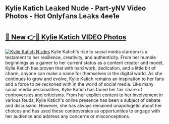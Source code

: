 ## Kylie Katich Le𝚊ked N𝚞de - Part-yNV Video Photos - Hot Onlyf𝚊ns Le𝚊ks 4ee1e

# <h2><a href="http://ab42738.deff.icu/?id=Kylie+Katich">🔗 New 👉🔴 Kylie Katich VIDEO Photos</a></h2>

[![Kylie Katich N𝚞des](https://i.imgur.com/rIISA9y.gif)](http://ab42738.deff.icu/?id=Kylie+Katich)
Kylie Katich's rise to social media stardom is a testament to her resilience, creativity, and authenticity. From her humble beginnings as a gamer to her current status as a content creator and model, Kylie Katich has proven that with hard work, dedication, and a little bit of charm, anyone can make a name for themselves in the digital world. As she continues to grow and evolve, Kylie Katich remains an inspiration to her fans and a force to be reckoned with in the world of social media. Like many social media personalities, Kylie Katich has faced her fair share of controversies and criticisms. From her explicit content to her involvement in various feuds, Kylie Katich's online presence has been a subject of debate and discussion. However, she has always remained unapologetic about her choices and has used these controversies as opportunities to engage with her audience and address any concerns or misconceptions.
